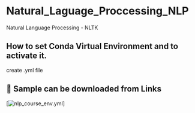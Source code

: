 # Natural_Laguage_Proccessing_NLP
Natural Language Processing - NLTK

## How to set Conda Virtual Environment and to activate it.
create .yml file 
## 🔗 Sample can be downloaded from Links
[![nlp_course_env.yml](https://drive.google.com/open?id=1pAU5zNhDN9EOxtKCEHK6LIPLtnLxeqkA)]
